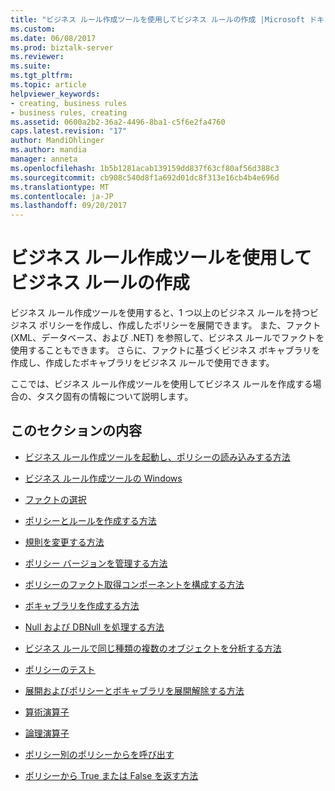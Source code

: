 ```yaml
---
title: "ビジネス ルール作成ツールを使用してビジネス ルールの作成 |Microsoft ドキュメント"
ms.custom: 
ms.date: 06/08/2017
ms.prod: biztalk-server
ms.reviewer: 
ms.suite: 
ms.tgt_pltfrm: 
ms.topic: article
helpviewer_keywords:
- creating, business rules
- business rules, creating
ms.assetid: 0600a2b2-36a2-4496-8ba1-c5f6e2fa4760
caps.latest.revision: "17"
author: MandiOhlinger
ms.author: mandia
manager: anneta
ms.openlocfilehash: 1b5b1281acab139159dd837f63cf80af56d388c3
ms.sourcegitcommit: cb908c540d8f1a692d01dc8f313e16cb4b4e696d
ms.translationtype: MT
ms.contentlocale: ja-JP
ms.lasthandoff: 09/20/2017
---
```

# <a name="creating-business-rules-using-the-business-rule-composer"></a>ビジネス ルール作成ツールを使用してビジネス ルールの作成
ビジネス ルール作成ツールを使用すると、1 つ以上のビジネス ルールを持つビジネス ポリシーを作成し、作成したポリシーを展開できます。 また、ファクト (XML、データベース、および .NET) を参照して、ビジネス ルールでファクトを使用することもできます。 さらに、ファクトに基づくビジネス ボキャブラリを作成し、作成したボキャブラリをビジネス ルールで使用できます。  
  
 ここでは、ビジネス ルール作成ツールを使用してビジネス ルールを作成する場合の、タスク固有の情報について説明します。  
  
## <a name="in-this-section"></a>このセクションの内容  
  
-   [ビジネス ルール作成ツールを起動し、ポリシーの読み込みする方法](../core/how-to-start-the-business-rule-composer-and-load-a-policy.md)  
  
-   [ビジネス ルール作成ツールの Windows](../core/windows-of-the-business-rule-composer.md)  
  
-   [ファクトの選択](../core/selecting-facts.md)  
  
-   [ポリシーとルールを作成する方法](../core/how-to-create-policies-and-rules.md)  
  
-   [規則を変更する方法](../core/how-to-modify-rules.md)  
  
-   [ポリシー バージョンを管理する方法](../core/how-to-maintain-policy-versions.md)  
  
-   [ポリシーのファクト取得コンポーネントを構成する方法](../core/how-to-configure-a-fact-retriever-for-a-policy.md)  
  
-   [ボキャブラリを作成する方法](../core/how-to-develop-vocabularies.md)  
  
-   [Null および DBNull を処理する方法](../core/how-to-handle-null-and-dbnull.md)  
  
-   [ビジネス ルールで同じ種類の複数のオブジェクトを分析する方法](../core/how-to-analyze-multiple-objects-of-the-same-type-in-a-business-rule.md)  
  
-   [ポリシーのテスト](../core/testing-policies.md)  
  
-   [展開およびポリシーとボキャブラリを展開解除する方法](../core/how-to-deploy-and-undeploy-policies-and-vocabularies.md)  
  
-   [算術演算子](../core/arithmetic-operators.md)  
  
-   [論理演算子](../core/logical-operators.md)  
  
-   [ポリシー別のポリシーからを呼び出す](../core/invoking-a-policy-from-another-policy.md)  
  
-   [ポリシーから True または False を返す方法](../core/how-to-return-true-or-false-from-a-policy.md)